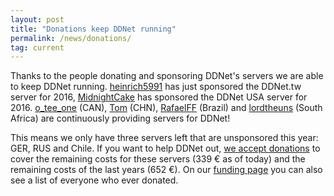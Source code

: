 ```yaml
---
layout: post
title: "Donations keep DDNet running"
permalink: /news/donations/
tag: current
---
```


Thanks to the people donating and sponsoring DDNet's servers we are able to keep DDNet running. [heinrich5991](/players/heinrich5991/) has just sponsored the DDNet.tw server for 2016, [MidnightCake](/players/MidnightCake/) has sponsored the DDNet USA server for 2016. [o_tee_one](/players/o_tee_one/) (CAN), [Tom](/players/Tom/) (CHN), [RafaelFF](/players/RafaelFF/) (Brazil) and [lordtheuns](/players/lordtheuns/) (South Africa) are continuously providing servers for DDNet!

This means we only have three servers left that are unsponsored this year: GER, RUS and Chile. If you want to help DDNet out, [we accept donations](https://ddnet.tw/funding/) to cover the remaining costs for these servers (339 € as of today) and the remaining costs of the last years (652 €). On our [funding page](https://ddnet.tw/funding/) you can also see a list of everyone who ever donated.
